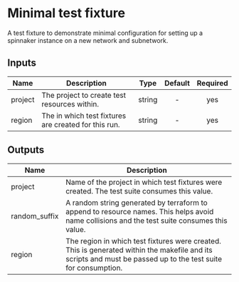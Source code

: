 # Minimal test fixture

A test fixture to demonstrate minimal configuration for setting up a spinnaker instance on a new network and subnetwork.

[^]: (autogen_docs_start)


## Inputs

| Name | Description | Type | Default | Required |
|------|-------------|:----:|:-----:|:-----:|
| project | The project to create test resources within. | string | - | yes |
| region | The in which test fixtures are created for this run. | string | - | yes |

## Outputs

| Name | Description |
|------|-------------|
| project | Name of the project in which test fixtures were created. The test suite consumes this value. |
| random_suffix | A random string generated by terraform to append to resource names. This helps avoid name collisions and the test suite consumes this value. |
| region | The region in which test fixtures were created. This is generated within the makefile and its scripts and must be passed up to the test suite for consumption. |

[^]: (autogen_docs_end)